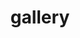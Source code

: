 ---
layout: gallery
permalink: /gallery/
title: gallery
description: A collection of images.
nav: true
nav_order: 6
gallery_images:
  - image: chemistry.png
    caption: "As a (relatively) young upstart in my Sixth Form chemistry class. At the back as usual"
  - image: imperial_dinner.png
    caption: "First year at Imperial (just off camera)"
  - image: imperial_house.png
    caption: "Completely oblivious to the fact that I am blocking Rohan out of the group photo at Kaiji's"
  - image: imperial_gang.png
    caption: "With the undergrad gang: Shuntaro, [Saloni](https://twitter.com/salonium), Rohan, Jenny, Kaiji and [Susan](https://twitter.com/SusanKilgas)"
  - image: imperial_susan.png
    caption: "Not sure what emotion Susan is conveying here"
  - image: imperial_hyde.png
    caption: "At Winter Wonderland in Hyde Park"
  - image: imperial_ice_cream.png
    caption: "Celebrating the end of final-year exams with ice cream!"
  - image: rohan.png
    caption: "ROHAN ANGRY."
  - image: imperial_class.png
    caption: "The Biomed Class of 2016. Still at the back"
  - image: imperial_graduation.png
    caption: "Suffering through three years of pain to graduate with £50k+ worth of debt"
  - image: nottingham.png
    caption: "'Why did I do this to myself again'"
  - image: reading_bridge.png
    caption: "Caversham Bridge with [Paola](Paola Calabrese), [Nico](https://twitter.com/ioNicoBia) and Thalia"
  - image: reading_rich_two.png
    caption: "Cheers! At [Rich](https://twitter.com/RHarrisonCINN) and Zola's with Thalia, [Gabs](https://twitter.com/GmkRossetti), [Brendan](https://twitter.com/neuroBren) and Izzy"
  - image: reading_rich.png
    caption: "Another gaming sesh with Zola, Rich, Thalia, Gabs, [Anthony](https://twitter.com/AnthonyHaffey), Brendan, [Simon](https://twitter.com/simonbrett1294) and Izzy"
  - image: reading_ecr.png
    caption: "Finally graduated to the front (Reading ECR Conference 2023)"
  - image: reading_emotions.png
    caption: "Reading Emotions 2023"
  - image: reading_mri.png
    caption: "In my natural habitat"
  - image: reading_goodbye.png
    caption: "The Last Supper"
  - image: mrc_aim.png
    caption: "First group photo with the MRC AIM DTP 2023 cohort"
  - image: mrc_lunch.png
    caption: "Nice fancy lunch with the MRC AIM bunch"
  - image: reading_return_meal.png
    caption: "Returning to Reading with Lei"
  - image: reading_return.png
    caption: "With two great mentors, [Lei](https://twitter.com/lei_zhang_lz) and [Anastasia](https://twitter.com/Christakou)"
---